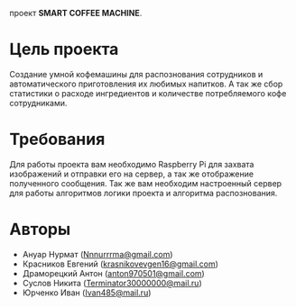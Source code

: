проект **SMART COFFEE MACHINE**.


Цель проекта
====== 
Создание умной кофемашины для распознования сотрудников и автоматического приготовления их любимых напитков. 
А так же сбор статистики о расходе ингредиентов и количестве потребляемого кофе сотрудниками.

Требования
======
 Для работы проекта вам необходимо Raspberry Pi для захвата изображений и отправки его на сервер, а так же отображение 
 полученного сообщения. Так же вам необходим настроенный сервер для работы алгоритмов логики проекта и алгоритма 
 распознования.
 
 Авторы
=====
* Ануар Нурмат (Nnnurrrma@gmail.com)
* Красников Евгений (krasnikovevgen16@gmail.com)
* Драморецкий Антон (anton970501@gmail.com)
* Суслов Никита (Terminator30000000@mail.ru)
* Юрченко Иван (Ivan485@mail.ru)